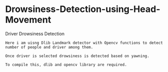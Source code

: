 # Drowsiness-Detection-using-Head-Movement

Driver Drowsiness Detection

	Here i am uisng Dlib Landmark detector with Opencv functions to detect number of people and driver among them.

	Once driver is selected drowsiness is detected based on yawning.

	To compile this, dlib and opencv library are required. 
